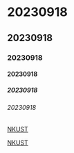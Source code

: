 # 20230918
## 20230918
### 20230918
#### 20230918
##### 20230918
###### 20230918

[NKUST](nkust.png "NKUST")
 
 
[NKUST](114514.png "NKUST")
